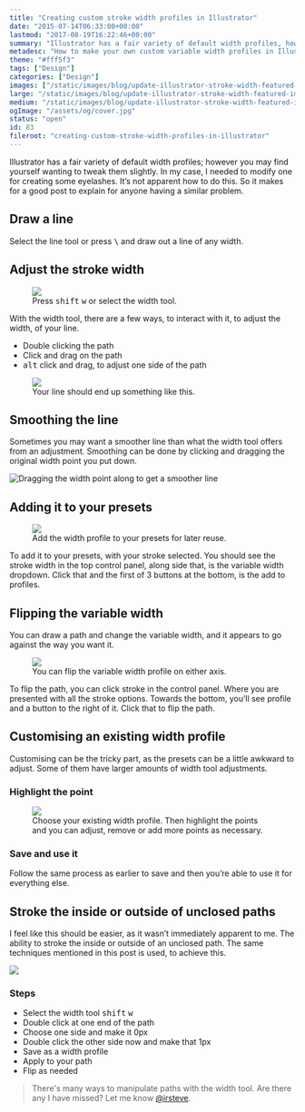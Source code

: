 ```yaml
---
title: "Creating custom stroke width profiles in Illustrator"
date: "2015-07-14T06:33:00+00:00"
lastmod: "2017-08-19T16:22:46+00:00"
summary: "Illustrator has a fair variety of default width profiles, however you may find yourself wanting to tweak them slightly. In my case I needed to tweak one, for creating some eyelashes. It’s not apparent how to do this. So it makes for a good post to explain for anyone having a similar problem."
metadesc: "How to make your own custom variable width profiles in Illustrator. Handy for adding a stroke to the inside or outside of an unclosed path or hair for brushes."
theme: "#fff5f3"
tags: ["Design"]
categories: ["Design"]
images: ["/static/images/blog/update-illustrator-stroke-width-featured-image@2x.png"]
large: "/static/images/blog/update-illustrator-stroke-width-featured-image@2x.png"
medium: "/static/images/blog/update-illustrator-stroke-width-featured-image-medium@2x.png"
ogImage: "/assets/og/cover.jpg"
status: "open"
id: 83
fileroot: "creating-custom-stroke-width-profiles-in-illustrator"
---
```


Illustrator has a fair variety of default width profiles; however you may find yourself wanting to tweak them slightly. In my case, I needed to modify one for creating some eyelashes. It’s not apparent how to do this. So it makes for a good post to explain for anyone having a similar problem.

## Draw a line
Select the line tool or press <kbd>\\</kbd> and draw out a line of any width.

## Adjust the stroke width
<figure>
<Image src="/static/images/blog/illustrator-stroke-width-tool@2x1.png" width={640} height={420} />
<figcaption>
Press <kbd>shift</kbd> <kbd>w</kbd> or select the width tool.
</figcaption>
</figure>

With the width tool, there are a few ways, to interact with it, to adjust the width, of your line.

- Double clicking the path
- Click and drag on the path
- <kbd>alt</kbd> click and drag, to adjust one side of the path

<figure>
<Image src="/static/images/blog/illustrator-stroke-width-example@2x.png" width={640} height={420} />
<figcaption>
Your line should end up something like this.
</figcaption>
</figure>

## Smoothing the line
Sometimes you may want a smoother line than what the width tool offers from an adjustment. Smoothing can be done by clicking and dragging the original width point you put down.

<div className="article-image">
<Image src="/static/images/blog/width-smoothing.gif" alt="Dragging the width point along to get a smoother line" width={640} height={420} />
</div>

## Adding it to your presets
<figure>
<Image src="/static/images/blog/width-adding-preset.gif" width={640} height={420} />
<figcaption>
Add the width profile to your presets for later reuse.
</figcaption>
</figure>

To add it to your presets, with your stroke selected. You should see the stroke width in the top control panel, along side that, is the variable width dropdown. Click that and the first of 3 buttons at the bottom, is the add to profiles.

## Flipping the variable width
You can draw a path and change the variable width, and it appears to go against the way you want it.

<figure>
<Image src="/static/images/blog/flipping.gif" width={640} height={420} />
<figcaption>
You can flip the variable width profile on either axis.
</figcaption>
</figure>

To flip the path, you can click stroke in the control panel. Where you are presented with all the stroke options. Towards the bottom, you’ll see profile and a button to the right of it. Click that to flip the path.

## Customising an existing width profile
Customising can be the tricky part, as the presets can be a little awkward to adjust. Some of them have larger amounts of width tool adjustments.

### Highlight the point
<figure>
<Image src="/static/images/blog/adjust-existing.gif" width={640} height={420} />
<figcaption>
Choose your existing width profile. Then highlight the points and you can adjust, remove or add more points as necessary.
</figcaption>
</figure>

### Save and use it
Follow the same process as earlier to save and then you’re able to use it for everything else.

## Stroke the inside or outside of unclosed paths
I feel like this should be easier, as it wasn’t immediately apparent to me. The ability to stroke the inside or outside of an unclosed path. The same techniques mentioned in this post is used, to achieve this.

<div className="article-image">
  <Image src="/static/images/blog/adjust-width-one-side.png" width={640} height={420} />
</div>

### Steps
- Select the width tool <kbd>shift</kbd> <kbd>w</kbd>
- Double click at one end of the path
- Choose one side and make it 0px
- Double click the other side now and make that 1px
- Save as a width profile
- Apply to your path
- Flip as needed

> There's many ways to manipulate paths with the width tool. Are there any I have missed? Let me know <a href="https://twitter.com/irsteve">@irsteve</a>.
